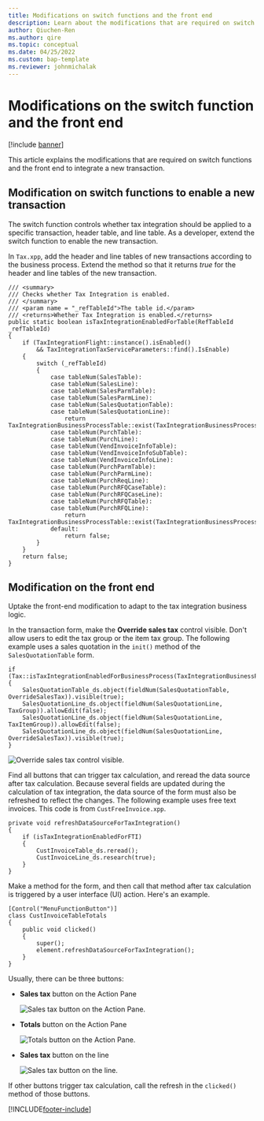 ```yaml
---
title: Modifications on switch functions and the front end
description: Learn about the modifications that are required on switch functions and the front end to integrate a new transaction, including code examples.
author: Qiuchen-Ren
ms.author: qire
ms.topic: conceptual
ms.date: 04/25/2022
ms.custom: bap-template
ms.reviewer: johnmichalak
---
```


# Modifications on the switch function and the front end

[!include [banner](../../includes/banner.md)]

This article explains the modifications that are required on switch functions and the front end to integrate a new transaction.

## Modification on switch functions to enable a new transaction

The switch function controls whether tax integration should be applied to a specific transaction, header table, and line table. As a developer, extend the switch function to enable the new transaction.

In `Tax.xpp`, add the header and line tables of new transactions according to the business process. Extend the method so that it returns *true* for the header and line tables of the new transaction.

```X++
/// <summary>
/// Checks whether Tax Integration is enabled.
/// </summary>
/// <param name = "_refTableId">The table id.</param>
/// <returns>Whether Tax Integration is enabled.</returns>
public static boolean isTaxIntegrationEnabledForTable(RefTableId _refTableId)
{
    if (TaxIntegrationFlight::instance().isEnabled()
        && TaxIntegrationTaxServiceParameters::find().IsEnable)
    {
        switch (_refTableId)
        {
            case tableNum(SalesTable):
            case tableNum(SalesLine):
            case tableNum(SalesParmTable):
            case tableNum(SalesParmLine):
            case tableNum(SalesQuotationTable):
            case tableNum(SalesQuotationLine):
                return TaxIntegrationBusinessProcessTable::exist(TaxIntegrationBusinessProcess::Sales);
            case tableNum(PurchTable):
            case tableNum(PurchLine):
            case tableNum(VendInvoiceInfoTable):
            case tableNum(VendInvoiceInfoSubTable):
            case tableNum(VendInvoiceInfoLine):
            case tableNum(PurchParmTable):
            case tableNum(PurchParmLine):
            case tableNum(PurchReqLine):
            case tableNum(PurchRFQCaseTable):
            case tableNum(PurchRFQCaseLine):
            case tableNum(PurchRFQTable):
            case tableNum(PurchRFQLine):
                return TaxIntegrationBusinessProcessTable::exist(TaxIntegrationBusinessProcess::Purchase);
            default:
                return false;
        }
    }
    return false;
}
```

## Modification on the front end

Uptake the front-end modification to adapt to the tax integration business logic.

In the transaction form, make the **Override sales tax** control visible. Don't allow users to edit the tax group or the item tax group. The following example uses a sales quotation in the `init()` method of the `SalesQuotationTable` form.

```X++
if (Tax::isTaxIntegrationEnabledForBusinessProcess(TaxIntegrationBusinessProcess::Sales))
{
    SalesQuotationTable_ds.object(fieldNum(SalesQuotationTable, OverrideSalesTax)).visible(true);
    SalesQuotationLine_ds.object(fieldNum(SalesQuotationLine, TaxGroup)).allowEdit(false);
    SalesQuotationLine_ds.object(fieldNum(SalesQuotationLine, TaxItemGroup)).allowEdit(false);
    SalesQuotationLine_ds.object(fieldNum(SalesQuotationLine, OverrideSalesTax)).visible(true);
}
```

![Override sales tax control visible.](../media/tax-group.png)

Find all buttons that can trigger tax calculation, and reread the data source after tax calculation. Because several fields are updated during the calculation of tax integration, the data source of the form must also be refreshed to reflect the changes. The following example uses free text invoices. This code is from `CustFreeInvoice.xpp`.

```X++
private void refreshDataSourceForTaxIntegration()
{
    if (isTaxIntegrationEnabledForFTI)
    {
        CustInvoiceTable_ds.reread();
        CustInvoiceLine_ds.research(true);
    }
}
```

Make a method for the form, and then call that method after tax calculation is triggered by a user interface (UI) action. Here's an example.

```X++
[Control("MenuFunctionButton")]
class CustInvoiceTableTotals
{
    public void clicked()
    {
        super();
        element.refreshDataSourceForTaxIntegration();
    }
}
```

Usually, there can be three buttons:

- **Sales tax** button on the Action Pane

    ![Sales tax button on the Action Pane.](../media/tax-on-header.png)

- **Totals** button on the Action Pane

    ![Totals button on the Action Pane.](../media/total-on-header.png)

- **Sales tax** button on the line

    ![Sales tax button on the line.](../media/tax-on-line.png)

If other buttons trigger tax calculation, call the refresh in the `clicked()` method of those buttons.

[!INCLUDE[footer-include](../../../includes/footer-banner.md)]
